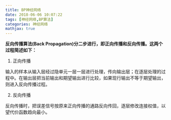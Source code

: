 ```yaml
---
title: BP神经网络
date: 2018-06-06 10:07:22
tags: [神经网络,BP算法]
categories: 神经网络
mathjax: true
---
```

**反向传播算法(Back Propagation)分二步进行，即正向传播和反向传播。这两个过程简述如下：**

1. 正向传播

输入的样本从输入层经过隐单元一层一层进行处理，传向输出层；在逐层处理的过程中。在输出层把当前输出和期望输出进行比较，如果现行输出不等于期望输出，则进入反向传播过程。

2. 反向传播

反向传播时，把误差信号按原来正向传播的通路反向传回，逐层修改连接权值，以望代价函数趋向最小。